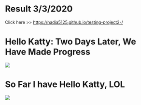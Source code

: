 
# Result 3/3/2020
Click here >> https://nadia5125.github.io/testing-project2-/

# Hello Katty: Two Days Later,  We Have Made Progress

<img src="https://github.com/Nadia5125/testing-project2-/blob/master/hello/helloKatty%20(2).jpg?raw=true%20(2).jpg?raw=true/2%20(2).jpg">


# So Far I have Hello Katty, LOL 


<img src="https://github.com/Nadia5125/testing-project2-/blob/master/images/catt%20(2).jpg?raw=true%20(2).jpg?raw=true/2%20(2).jpg">
